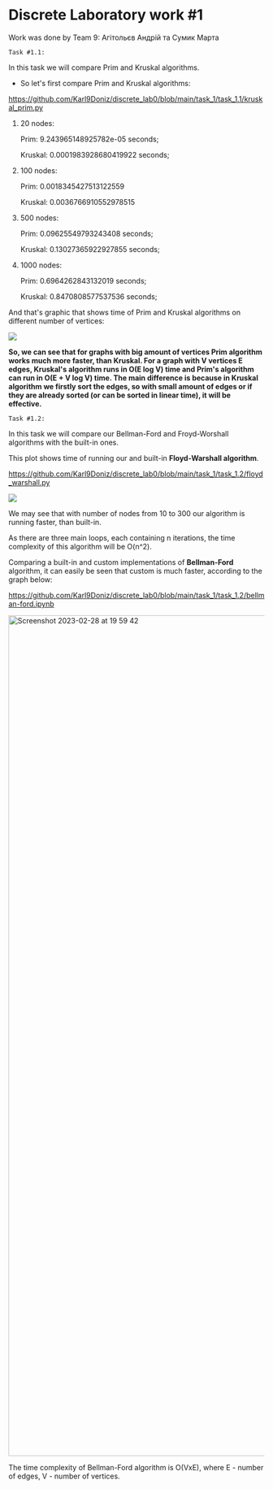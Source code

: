 # Discrete Laboratory work #1

Work was done by Team 9: Агітольєв Андрій та Сумик Марта

`Task #1.1:`

In this task we will compare Prim and Kruskal algorithms.

- So let's first compare Prim and Kruskal algorithms:

https://github.com/Karl9Doniz/discrete_lab0/blob/main/task_1/task_1.1/kruskal_prim.py

1. 20 nodes:

    Prim: 9.243965148925782e-05 seconds;
 
    Kruskal: 0.0001983928680419922 seconds;

2. 100 nodes:

    Prim: 0.0018345427513122559
 
    Kruskal: 0.0036766910552978515
 
3. 500 nodes:

    Prim: 0.09625549793243408 seconds;
 
    Kruskal: 0.13027365922927855 seconds;

3. 1000 nodes:

    Prim: 0.6964262843132019 seconds;
 
    Kruskal: 0.8470808577537536 seconds;
    
And that's graphic that shows time of Prim and Kruskal algorithms on different number of vertices:
    
![](https://drive.google.com/uc?export=view&amp;id=15KvpYM7hWlaEMdfB_9PIAgQMvsQiuDKn)

**So, we can see that for graphs with big amount of vertices Prim algorithm works much more faster, than Kruskal.
For a graph with V vertices E edges, Kruskal's algorithm runs in O(E log V) time and Prim's algorithm can run in O(E + V log V) time.
The main difference is because in Kruskal algorithm we firstly sort the edges, so with small amount of edges or if they are already sorted (or can be sorted in linear time), it will be effective.**



`Task #1.2:`

In this task we will compare our Bellman-Ford and Froyd-Worshall algorithms with the built-in ones.

This plot shows time of running our and built-in **Floyd-Warshall algorithm**.

https://github.com/Karl9Doniz/discrete_lab0/blob/main/task_1/task_1.2/floyd_warshall.py

![](https://drive.google.com/uc?export=view&amp;id=12cfMhp5Pqa6PcYipOZ8wGlFHpKTaM0Yp)

We may see that with number of nodes from 10 to 300 our algorithm is running faster, than built-in.

As there are three main loops, each containing n iterations, the time complexity of this algorithm will be O(n^2).

Comparing a built-in and custom implementations of **Bellman-Ford** algorithm, it can easily be seen that 
custom is much faster, according to the graph below:

https://github.com/Karl9Doniz/discrete_lab0/blob/main/task_1/task_1.2/bellman-ford.ipynb

<img width="1655" alt="Screenshot 2023-02-28 at 19 59 42" src="https://user-images.githubusercontent.com/44242769/221955483-9fab2973-9d97-4e3d-8ba8-aa0d4c35255d.png">

The time complexity of Bellman-Ford algorithm is O(VxE), where E - number of edges, V - number of vertices.

